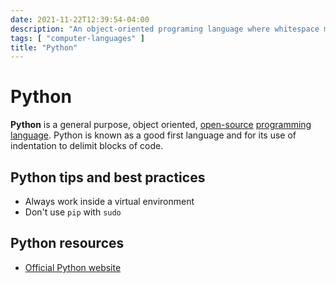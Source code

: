 ```yaml
---
date: 2021-11-22T12:39:54-04:00
description: "An object-oriented programing language where whitespace matters"
tags: [ "computer-languages" ]
title: "Python"
---
```


# Python

**Python** is a general purpose, object oriented, [open-source](open-source.md) [programming language](computer-languages.md). Python is known as a good first language and for its use of indentation to delimit blocks of code.

## Python tips and best practices

* Always work inside a virtual environment
* Don't use `pip` with `sudo`

## Python resources

* [Official Python website](https://www.python.org/)
